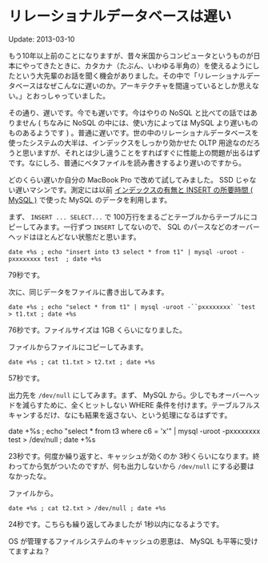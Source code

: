 # リレーショナルデータベースは遅い

Update: 2013-03-10

もう10年以上前のことになりますが、昔々米国からコンピュータというものが日本にやってきたときに、カタカナ（たぶん、いわゆる半角の）を使えるようにしたという大先輩のお話を聞く機会がありました。その中で「リレーショナルデータベースはなぜこんなに遅いのか。アーキテクチャを間違っているとしか思えない。」とおっしゃっていました。

その通り、遅いです。今でも遅いです。今はやりの NoSQL と比べての話ではありません ( ちなみに NoSQL の中には、使い方によっては MySQL より遅いものものあるようです ) 。普通に遅いです。世の中のリレーショナルデータベースを使ったシステムの大半は、インデックスをしっかり効かせた OLTP 用途なのだろうと思いますが、それとは少し違うことをすればすぐに性能上の問題が出るはずです。なにしろ、普通にベタファイルを読み書きするより遅いのですから。

どのくらい遅いか自分の MacBook Pro で改めて試してみました。 SSD じゃない遅いマシンです。測定には以前 [インデックスの有無と INSERT の所要時間 ( MySQL )](index-insert-time-mysql.html) で使った MySQL のデータを利用します。

まず、 `INSERT ... SELECT...` で 100万行をまるごとテーブルからテーブルにコピーしてみます。一行ずつ `INSERT` してないので、 SQL のパースなどのオーバーヘッドはほとんどない状態だと思います。

```
date +%s ; echo "insert into t3 select * from t1" | mysql -uroot -pxxxxxxxx test  ; date +%s
```

79秒です。

次に、同じデータをファイルに書き出してみます。

```
date +%s ; echo "select * from t1" | mysql -uroot -``pxxxxxxxx` `test > t1.txt ; date +%s
```

76秒です。ファイルサイズは 1GB くらいになりました。

ファイルからファイルにコピーしてみます。

```
date +%s ; cat t1.txt > t2.txt ; date +%s
```

57秒です。

出力先を `/dev/null` にしてみます。まず、 MySQL から。少しでもオーバーヘッドを減らすために、全くヒットしない WHERE 条件を付けます。テーブルフルスキャンするだけ、なにも結果を返さない、という処理になるはずです。

date +%s ; echo "select \* from t3 where c6 = 'x'" | mysql -uroot -pxxxxxxxx test > /dev/null ; date +%s

23秒です。何度か繰り返すと、キャッシュが効くのか 3秒くらいになります。終わってから気がついたのですが、何も出力しないから `/dev/null` にする必要はなかったな。

ファイルから。

```
date +%s ; cat t2.txt > /dev/null ; date +%s
```

24秒です。こちらも繰り返してみましたが 1秒以内になるようです。

OS が管理するファイルシステムのキャッシュの恩恵は、 MySQL も平等に受けてますよね？

